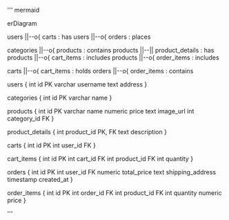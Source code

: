 '''
mermaid

erDiagram

  users ||--o{ carts : has
  users ||--o{ orders : places

  categories ||--o{ products : contains
  products ||--|| product_details : has
  products ||--o{ cart_items : includes
  products ||--o{ order_items : includes

  carts ||--o{ cart_items : holds
  orders ||--o{ order_items : contains

  users {
    int id PK
    varchar username
    text address
  }

  categories {
    int id PK
    varchar name
  }

  products {
    int id PK
    varchar name
    numeric price
    text image_url
    int category_id FK
  }

  product_details {
    int product_id PK, FK
    text description
  }

  carts {
    int id PK
    int user_id FK
  }

  cart_items {
    int id PK
    int cart_id FK
    int product_id FK
    int quantity
  }

  orders {
    int id PK
    int user_id FK
    numeric total_price
    text shipping_address
    timestamp created_at
  }

  order_items {
    int id PK
    int order_id FK
    int product_id FK
    int quantity
    numeric price
  }

'''
